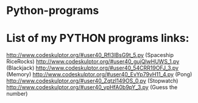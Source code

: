 # Python-programs

# List of my PYTHON programs links:
http://www.codeskulptor.org/#user40_RfI3lBsG9t_5.py (Spaceship RiceRocks)
http://www.codeskulptor.org/#user40_gujQlwHUWS_1.py (Blackjack)
http://www.codeskulptor.org/#user40_54CRR19OFJ_3.py (Memory)
http://www.codeskulptor.org/#user40_EvYp79vH11_4.py (Pong)
http://www.codeskulptor.org/#user40_ZqtzI149OS_0.py (Stopwatch)
http://www.codeskulptor.org/#user40_ypHfA0b9pY_3.py (Guess the number)
